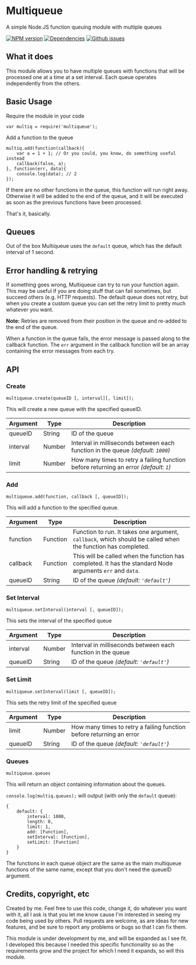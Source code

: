 # Multiqueue
A simple Node.JS function queuing module with multiple queues

[![NPM version](https://img.shields.io/npm/v/multiqueue.svg?style=flat-square)](https://www.npmjs.com/package/multiqueue)
[![Dependencies](https://img.shields.io/david/woubuc/multiqueue.svg?style=flat-square)](https://david-dm.org/woubuc/multiqueue)
[![Github issues](https://img.shields.io/github/issues/woubuc/multiqueue.svg?style=flat-square)](https://github.com/woubuc/multiqueue/issues)

## What it does
This module allows you to have multiple queues with functions that will be processed one at a time at a set interval. Each queue operates independently from the others.

## Basic Usage
Require the module in your code

```
var multiq = require('multiqueue');
```


Add a function to the queue

```
multiq.add(function(callback){
	var a = 1 + 1; // Or you could, you know, do something useful instead
	callback(false, a);
}, function(err, data){
	console.log(data); // 2
});
```

If there are no other functions in the queue, this function will run right away. Otherwise it will be added to the end of the queue, and it will be executed as soon as the previous functions have been processed.

That's it, basically.

## Queues
Out of the box Multiqueue uses the `default` queue, which has the default interval of 1 second.

## Error handling & retrying
If something goes wrong, Multiqueue can try to run your function again. This may be useful if you are doing stuff that can fail sometimes, but succeed others (e.g. HTTP requests). The default queue does not retry, but when you create a custom queue you can set the retry limit to pretty much whatever you want.

**Note:** Retries are removed from their position in the queue and re-added to the end of the queue.

When a function in the queue fails, the error message is passed along to the callback function. The `err` argument in the callback function will be an array containing the error messages from each try.


## API

### Create
```
multiqueue.create(queueID [, interval][, limit]);
```

This will create a new queue with the specified queueID.

Argument | Type   | Description
---------|--------|-------------
queueID  | String | ID of the queue
interval | Number | Interval in milliseconds between each function in the queue _(default: `1000`)_
limit    | Number | How many times to retry a failing function before returning an error _(default: `1`)_


### Add
```
multiqueue.add(function, callback [, queueID]);
```

This will add a function to the specified queue.

Argument | Type     | Description
---------|----------|-------------
function | Function | Function to run. It takes one argument, `callback`, which should be called when the function has completed.
callback | Function | This will be called when the function has completed. It has the standard Node arguments `err` and `data`.
queueID  | String   | ID of the queue _(default: `'default'`)_


### Set Interval
```
multiqueue.setInterval(interval [, queueID]);
```

This sets the interval of the specified queue

Argument | Type   | Description
---------|--------|-------------
interval | Number | Interval in milliseconds between each function in the queue
queueID  | String | ID of the queue _(default: `'default'`)_


### Set Limit
```
multiqueue.setInterval(limit [, queueID]);
```

This sets the retry limit of the specified queue

Argument | Type   | Description
---------|--------|-------------
limit    | Number | How many times to retry a failing function before returning an error
queueID  | String | ID of the queue _(default: `'default'`)_


### Queues
```
multiqueue.queues
```

This will return an object containing information about the queues.

`console.log(multiq.queues);` will output (with only the `default` queue):

```
{
	default: {
		interval: 1000,
		length: 0,
		limit: 1,
		add: [Function],
		setInterval: [Function],
		setLimit: [Function]
	}
}
```

The functions in each queue object are the same as the main multiqueue functions of the same name, except that you don't need the queueID argument.

## Credits, copyright, etc
Created by me. Feel free to use this code, change it, do whatever you want with it, all I ask is that you let me know cause I'm interested in seeing my code being used by others. Pull requests are welcome, as are ideas for new features, and be sure to report any problems or bugs so that I can fix them.

This module is under development by me, and will be expanded as I see fit. I developed this because I needed this specific functionality so as the requirements grow and the project for which I need it expands, so will this module.